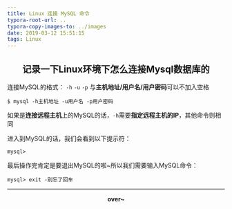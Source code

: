 ```yaml
---
title: Linux 连接 MySQL 命令
typora-root-url: ..
typora-copy-images-to: ../images
date: 2019-03-12 15:51:15
tags: Linux
---
```


## <center>记录一下Linux环境下怎么连接Mysql数据库的</center><!-- more -->

连接MySQL的格式： `-h` `-u` `-p` 与**主机地址/用户名/用户密码**可以不加入空格

```shell
$ mysql -h主机地址 -u用户名 -p用户密码
```

如果是**连接远程主机**上的MySQL的话，`-h`需要**指定远程主机的IP**，其他命令则相同

进入到MySQL的话，我们会看到以下提示符：

```mysql
mysql>
```

最后操作完肯定是要退出MySQL的啦~所以我们需要输入MySQL命令：

```mysql
mysql> exit -别忘了回车
```

------

**<center>over~</center>**